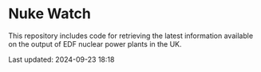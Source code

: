 # Nuke Watch

This repository includes code for retrieving the latest information available on the output of EDF nuclear power plants in the UK.

Last updated: 2024-09-23 18:18